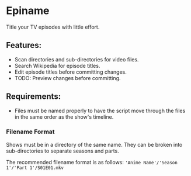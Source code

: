 # Epiname

Title your TV episodes with little effort.

## Features:
- Scan directories and sub-directories for video files.
- Search Wikipedia for episode titles.
- Edit episode titles before committing changes.
- TODO: Preview changes before committing.

## Requirements:
- Files must be named properly to have the script move through the files in the same order as the show's timeline.

### Filename Format
Shows must be in a directory of the same name. They can be broken into sub-directories to separate seasons and parts.

The recommended filename format is as follows:
`'Anime Name'/'Season 1'/'Part 1'/S01E01.mkv`
